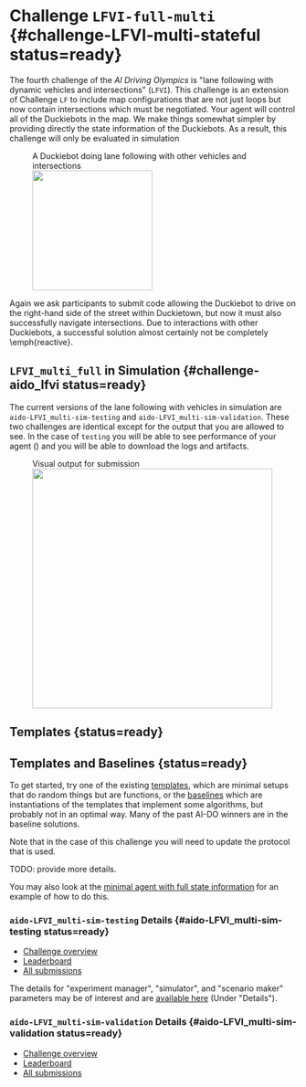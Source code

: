 # Challenge `LFVI-full-multi`  {#challenge-LFVI-multi-stateful status=ready}

The fourth challenge of the *AI Driving Olympics* is "lane following with dynamic vehicles and intersections" (`LFVI`).
This challenge is an extension of Challenge `LF` to include map configurations that are not just 
loops but now contain intersections which must be negotiated. 
Your agent will control all of the Duckiebots in the map. We make things somewhat simpler by providing
directly the state information of the Duckiebots. As a result, this challenge will only be evaluated
in simulation


<figure figure-id="fig:lane-following-vehicles-intersections-LFVI">
    <figcaption>A Duckiebot doing lane following with other vehicles and intersections</figcaption>
    <img style='width:15em' src="yield.jpg"/>
</figure>


Again we ask participants to submit code allowing the Duckiebot to drive on the right-hand side of the street within Duckietown, but now it must also successfully navigate intersections. Due to interactions with other Duckiebots, a successful solution almost certainly not be completely \emph{reactive}. 

<!-- * This challenge uses the Duckietown challenge infrastructure. The precise definition of the challenge is in the [challenge definition repository](https://github.com/duckietown/challenge-aido_LF) -->


## `LFVI_multi_full` in Simulation {#challenge-aido_lfvi status=ready}

The current versions of the lane following with vehicles in simulation are `aido-LFVI_multi-sim-testing` 
and `aido-LFVI_multi-sim-validation`. These two challenges are identical except for the output that you are 
allowed to see. In the case of `testing` you will be able to see performance of your agent 
([](#fig:submission-output-lfvi))  and you will be able to download the logs and artifacts. 

<figure figure-id="fig:submission-output-lfvi">
    <figcaption>Visual output for submission</figcaption>
    <img style='width:30em' src="submission-output-lfvi.png"/>
</figure>

## Templates {status=ready}

## Templates and Baselines {status=ready}

To get started, try one of the existing [templates](#part:embodied), which are
minimal setups that do random things but are functions, or the [baselines](#part:embodied-strategies)
which are instantiations of the templates that implement some algorithms, but probably not in an optimal 
way. Many of the past AI-DO winners are in the baseline solutions.

Note that in the case of this challenge you will need to update the protocol that is used. 

TODO: provide more details. 

You may also look at the [minimal agent with full state information](https://github.com/duckietown/challenge-aido_LF-minimal-agent-full)
for an example of how to do this.


### `aido-LFVI_multi-sim-testing` Details {#aido-LFVI_multi-sim-testing status=ready}

 - [Challenge overview](https://challenges.duckietown.org/v4/humans/challenges/aido-LFVI_multi-sim-testing)
 - [Leaderboard](https://challenges.duckietown.org/v4/humans/challenges/aido-LFVI_multi-sim-testing/leaderboard)
 - [All submissions](https://challenges.duckietown.org/v4/humans/challenges/aido-LFVI_multi-sim-testing/submissions)


<!-- Interaction protocol: [`aido2_db18_agent-z2`](#aido2_db18_agent-z2) -->

The details for "experiment manager", "simulator", and "scenario maker" parameters may be of interest and are [available here](https://challenges.duckietown.org/v4/humans/challenges/aido2-LFVI-sim-testing) (Under "Details").

### `aido-LFVI_multi-sim-validation` Details {#aido-LFVI_multi-sim-validation status=ready}

 - [Challenge overview](https://challenges.duckietown.org/v4/humans/challenges/aido-LFVI_multi-sim-validation)
 - [Leaderboard](https://challenges.duckietown.org/v4/humans/challenges/aido-LFVI_multi-sim-validation/leaderboard)
 - [All submissions](https://challenges.duckietown.org/v4/humans/challenges/aido-LFVI_multi-sim-validation/submissions)


<!-- Interaction protocol: [`aido2_db18_agent-z2`](#aido2_db18_agent-z2) -->


